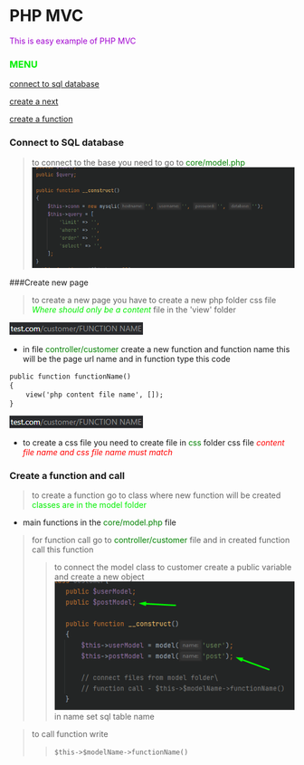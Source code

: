 # PHP MVC

<font color="asdadcvsrotkd-fgv">This is easy example of PHP MVC</font>

### <font color="gree">MENU</font>

[connect to sql database](#connect-to-sql-database)

[create a next](#create-new-page)

[create a function](#create-a-function-and-call)




### Connect to SQL database

>to connect to the base you need to go to <font color="green"> core/model.php </font>
>![img.png](readme/img.png)

###Create new page

>to create a new page you have to create a new php </font> folder css file <font color="gree"> *Where should only be a content* </font> file in the 'view' folder 

![images/img_1.png](readme/img_1.png)
- in file <font color="green"> controller/customer </font> create a new function and function name this will be the page url name and in function type this code
```    
public function functionName()
{
    view('php content file name', []);
}
```

![img_6.png](readme/img_6.png)
- to create a css file you need to create file in <font color="green"> css </font> folder css file <font color="red"> *content file name and css file name must match* </font>


### Create a function and call

>to create a function go to class where new function will be created <font color="gree"> classes are in the model folder </font>

- main functions in the <font color="green"> core/model.php </font> file

> for function call go to <font color="green"> controller/customer </font> file and in created function call this function
>> to connect the model class to customer create a public variable and  create a new object
![img_2.png](readme/img_2.png)
> in name set sql table name

>to call function write
>> ```$this->$modelName->functionName()```
